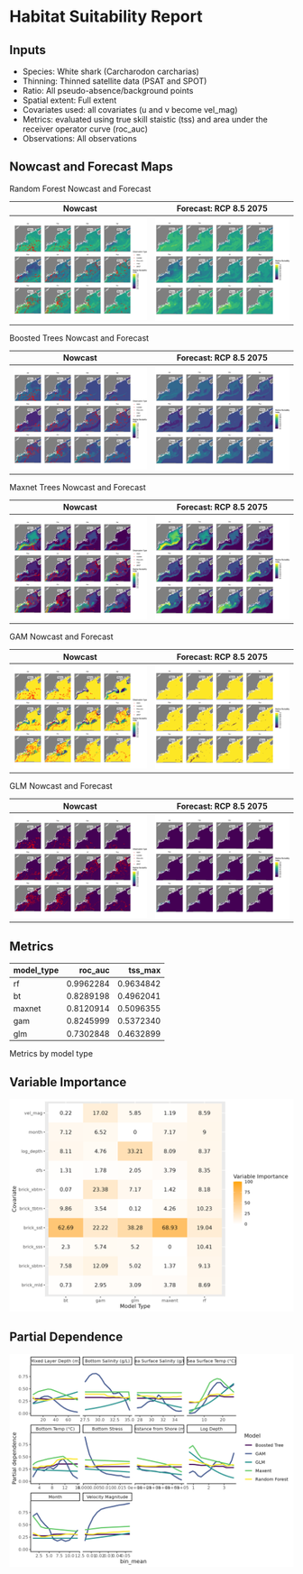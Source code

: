 Habitat Suitability Report
================

## Inputs

- Species: White shark (Carcharodon carcharias)
- Thinning: Thinned satellite data (PSAT and SPOT)
- Ratio: All pseudo-absence/background points
- Spatial extent: Full extent
- Covariates used: all covariates (u and v become vel_mag)
- Metrics: evaluated using true skill staistic (tss) and area under the
  receiver operator curve (roc_auc)
- Observations: All observations

## Nowcast and Forecast Maps

Random Forest Nowcast and Forecast

| Nowcast | Forecast: RCP 8.5 2075 |
|:--:|:--:|
| ![](../../../../tidy_reports/versions/c11/000360/c11.000360.01_12_rf_compiled_casts.png) | ![](../../../../tidy_reports/versions/c11/000364/c11.000364.01_12_rf_compiled_casts.png) |

Boosted Trees Nowcast and Forecast

| Nowcast | Forecast: RCP 8.5 2075 |
|:--:|:--:|
| ![](../../../../tidy_reports/versions/c11/000360/c11.000360.01_12_bt_compiled_casts.png) | ![](../../../../tidy_reports/versions/c11/000364/c11.000364.01_12_bt_compiled_casts.png) |

Maxnet Trees Nowcast and Forecast

| Nowcast | Forecast: RCP 8.5 2075 |
|:--:|:--:|
| ![](../../../../tidy_reports/versions/c11/000360/c11.000360.01_12_maxent_compiled_casts.png) | ![](../../../../tidy_reports/versions/c11/000364/c11.000364.01_12_maxent_compiled_casts.png) |

GAM Nowcast and Forecast

| Nowcast | Forecast: RCP 8.5 2075 |
|:--:|:--:|
| ![](../../../../tidy_reports/versions/c11/000360/c11.000360.01_12_gam_compiled_casts.png) | ![](../../../../tidy_reports/versions/c11/000364/c11.000364.01_12_gam_compiled_casts.png) |

GLM Nowcast and Forecast

| Nowcast | Forecast: RCP 8.5 2075 |
|:--:|:--:|
| ![](../../../../tidy_reports/versions/c11/000360/c11.000360.01_12_glm_compiled_casts.png) | ![](../../../../tidy_reports/versions/c11/000364/c11.000364.01_12_glm_compiled_casts.png) |

## Metrics

| model_type |   roc_auc |   tss_max |
|:-----------|----------:|----------:|
| rf         | 0.9962284 | 0.9634842 |
| bt         | 0.8289198 | 0.4962041 |
| maxnet     | 0.8120914 | 0.5096355 |
| gam        | 0.8245999 | 0.5372340 |
| glm        | 0.7302848 | 0.4632899 |

Metrics by model type

## Variable Importance

![](m11.00036_tidy_compiled_files/figure-gfm/variable_importance-1.png)

## Partial Dependence

![](m11.00036_tidy_compiled_files/figure-gfm/partial_dependence-1.png)
